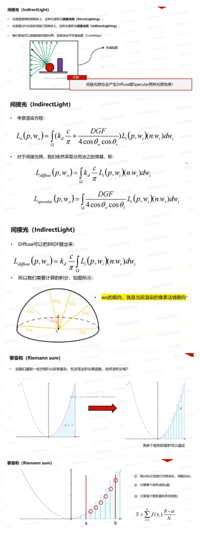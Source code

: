 ![输入图片说明](/imgs/2025-04-08/06LhZMKZrXVp9RaD.png)

![输入图片说明](/imgs/2025-04-08/50awnfEQeSWu34EQ.png)

![输入图片说明](/imgs/2025-04-08/GyIHS2iXOsgRqOO6.png)

![输入图片说明](/imgs/2025-04-08/oS39XNvuY7mJbTRN.png)

![输入图片说明](/imgs/2025-04-08/5wJpcHKCBclPVSm2.png)
<!--stackedit_data:
eyJoaXN0b3J5IjpbLTE5MDY4MjM1NzMsMTc0NTAxMjcyNiwxNT
M1NDQwMjE4LC0yMDg4NzQ2NjEyXX0=
-->